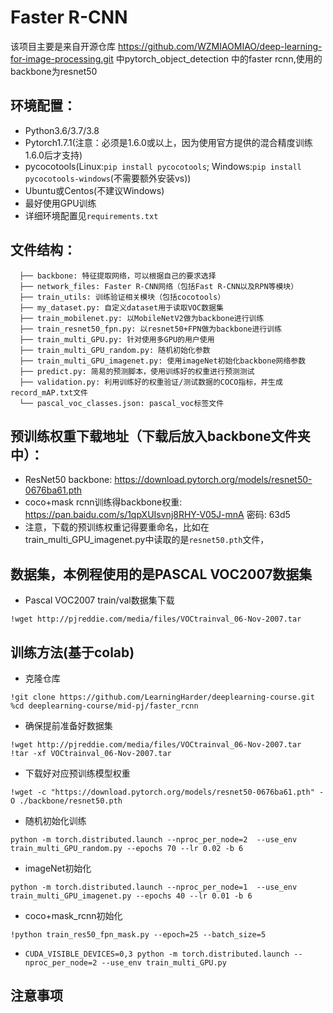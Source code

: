 # Faster R-CNN

该项目主要是来自开源仓库 https://github.com/WZMIAOMIAO/deep-learning-for-image-processing.git 中pytorch_object_detection 中的faster rcnn,使用的backbone为resnet50


## 环境配置：
* Python3.6/3.7/3.8
* Pytorch1.7.1(注意：必须是1.6.0或以上，因为使用官方提供的混合精度训练1.6.0后才支持)
* pycocotools(Linux:`pip install pycocotools`; Windows:`pip install pycocotools-windows`(不需要额外安装vs))
* Ubuntu或Centos(不建议Windows)
* 最好使用GPU训练
* 详细环境配置见`requirements.txt`

## 文件结构：
```
  ├── backbone: 特征提取网络，可以根据自己的要求选择
  ├── network_files: Faster R-CNN网络（包括Fast R-CNN以及RPN等模块）
  ├── train_utils: 训练验证相关模块（包括cocotools）
  ├── my_dataset.py: 自定义dataset用于读取VOC数据集
  ├── train_mobilenet.py: 以MobileNetV2做为backbone进行训练
  ├── train_resnet50_fpn.py: 以resnet50+FPN做为backbone进行训练
  ├── train_multi_GPU.py: 针对使用多GPU的用户使用
  ├── train_multi_GPU_random.py: 随机初始化参数
  ├── train_multi_GPU_imagenet.py: 使用imageNet初始化backbone网络参数
  ├── predict.py: 简易的预测脚本，使用训练好的权重进行预测测试
  ├── validation.py: 利用训练好的权重验证/测试数据的COCO指标，并生成record_mAP.txt文件
  └── pascal_voc_classes.json: pascal_voc标签文件
```

## 预训练权重下载地址（下载后放入backbone文件夹中）：
* ResNet50 backbone:  https://download.pytorch.org/models/resnet50-0676ba61.pth
* coco+mask rcnn训练得backbone权重: https://pan.baidu.com/s/1qpXUIsvnj8RHY-V05J-mnA  密码: 63d5
* 注意，下载的预训练权重记得要重命名，比如在 train_multi_GPU_imagenet.py中读取的是`resnet50.pth`文件，
 
 
## 数据集，本例程使用的是PASCAL VOC2007数据集
* Pascal VOC2007 train/val数据集下载
```
!wget http://pjreddie.com/media/files/VOCtrainval_06-Nov-2007.tar
```


## 训练方法(基于colab)
* 克隆仓库
```
!git clone https://github.com/LearningHarder/deeplearning-course.git
%cd deeplearning-course/mid-pj/faster_rcnn
```
* 确保提前准备好数据集
```
!wget http://pjreddie.com/media/files/VOCtrainval_06-Nov-2007.tar
!tar -xf VOCtrainval_06-Nov-2007.tar
```
* 下载好对应预训练模型权重
```
!wget -c "https://download.pytorch.org/models/resnet50-0676ba61.pth" -O ./backbone/resnet50.pth
```
* 随机初始化训练
```
python -m torch.distributed.launch --nproc_per_node=2  --use_env train_multi_GPU_random.py --epochs 70 --lr 0.02 -b 6
```
* imageNet初始化
```
python -m torch.distributed.launch --nproc_per_node=1  --use_env train_multi_GPU_imagenet.py --epochs 40 --lr 0.01 -b 6
```
* coco+mask_rcnn初始化
```
!python train_res50_fpn_mask.py --epoch=25 --batch_size=5
```

* `CUDA_VISIBLE_DEVICES=0,3 python -m torch.distributed.launch --nproc_per_node=2 --use_env train_multi_GPU.py`

## 注意事项

